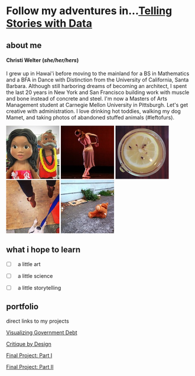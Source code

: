 # Follow my adventures in...[Telling Stories with Data](https://welter808.github.io/cwelter_TSWD_portfolio/)

## about me
#### **Christi Welter** (*she/her/hers*) 
I grew up in Hawai'i before moving to the mainland for a BS in Mathematics and a BFA in Dance with Distinction from the University of California, Santa Barbara. Although still harboring dreams of becoming an architect, I spent the last 20 years in New York and San Francisco building work with muscle and bone instead of concrete and steel. I'm now a Masters of Arts Management student at Carnegie Mellon University in Pittsburgh. Let's get creative with administration. I love drinking hot toddies, walking my dog Mamet, and taking photos of abandoned stuffed animals (#leftofurs). 

![](AboutMePics/Hawai'i.jpg) ![](AboutMePics/Dance.jpg) ![](AboutMePics/HotToddy.jpg) ![](AboutMePics/Jump.jpg) ![](AboutMePics/Bear.jpg)

## what i hope to learn
- [ ]  &nbsp; a little art

- [ ]  &nbsp; a little science

- [ ]  &nbsp; a little storytelling

## portfolio
direct links to my projects

[Visualizing Government Debt](/GovDebtViz.md)

[Critique by Design](/OperatingMarginRedesign.md)

[Final Project: Part I](/FinalProject_Part1.md)

[Final Project: Part II](/FinalProject_Part2.md)
